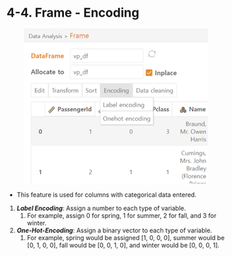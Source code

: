 # 4-4. Frame - Encoding

<figure><img src="../../.gitbook/assets/image (216).png" alt="" width="499"><figcaption></figcaption></figure>

* This feature is used for columns with categorical data entered.

1. _**Label Encoding**_: Assign a number to each type of variable.&#x20;
   1. For example, assign 0 for spring, 1 for summer, 2 for fall, and 3 for winter.
2. _**One-Hot-Encoding**_: Assign a binary vector to each type of variable.&#x20;
   1. For example, spring would be assigned \[1, 0, 0, 0], summer would be \[0, 1, 0, 0], fall would be \[0, 0, 1, 0], and winter would be \[0, 0, 0, 1].

